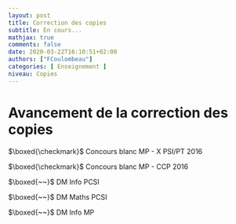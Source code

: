 ```yaml
---
layout: post
title: Correction des copies
subtitle: En cours...
mathjax: true
comments: false
date: 2020-03-22T16:10:51+02:00
authors: ["FCoulombeau"]
categories: [ Enseignement ]
niveau: Copies
---
```


# Avancement de la correction des copies

$\boxed{\checkmark}$ Concours blanc MP - X PSI/PT 2016

$\boxed{\checkmark}$ Concours blanc MP - CCP 2016

$\boxed{~~}$ DM Info PCSI

$\boxed{~~}$ DM Maths PCSI

$\boxed{~~}$ DM Info MP